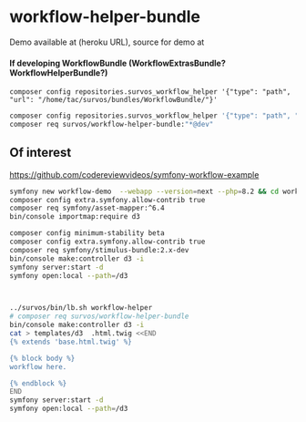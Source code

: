 # workflow-helper-bundle




Demo available at (heroku URL), source for demo at 

#### If developing WorkflowBundle (WorkflowExtrasBundle?  WorkflowHelperBundle?)

    composer config repositories.survos_workflow_helper '{"type": "path", "url": "/home/tac/survos/bundles/WorkflowBundle/"}'
```bash
composer config repositories.survos_workflow_helper '{"type": "path", "url": "/home/tac/survos/bundles/WorkflowBundle"}'
composer req survos/workflow-helper-bundle:"*@dev"
```

## Of interest

https://github.com/codereviewvideos/symfony-workflow-example

```bash
symfony new workflow-demo  --webapp --version=next --php=8.2 && cd workflow-demo 
composer config extra.symfony.allow-contrib true
composer req symfony/asset-mapper:^6.4
bin/console importmap:require d3

composer config minimum-stability beta
composer config extra.symfony.allow-contrib true
composer req symfony/stimulus-bundle:2.x-dev
bin/console make:controller d3 -i
symfony server:start -d
symfony open:local --path=/d3



../survos/bin/lb.sh workflow-helper
# composer req survos/workflow-helper-bundle
bin/console make:controller d3 -i
cat > templates/d3  .html.twig <<END
{% extends 'base.html.twig' %}

{% block body %}
workflow here.

{% endblock %}
END
symfony server:start -d
symfony open:local --path=/d3

```

